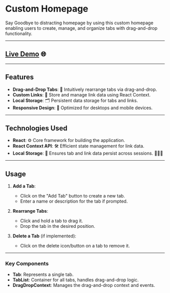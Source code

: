 # Custom Homepage

Say Goodbye to distracting homepage by using this custom homepage enabling users to create, manage, and organize tabs with drag-and-drop functionality. 

---
## [Live Demo](https://homepagevps.netlify.app/) 🌐
---

## Features

- **Drag-and-Drop Tabs**: 🎯 Intuitively rearrange tabs via drag-and-drop.
- **Custom Links**: 🔗 Store and manage link data using React Context.
- **Local Storage**: 🗂️ Persistent data storage for tabs and links.
- **Responsive Design**: 📱 Optimized for desktops and mobile devices.

---

## Technologies Used

- **React**: ⚙️ Core framework for building the application.
- **React Context API**: 🛠️ Efficient state management for link data.
- **Local Storage**: 🔑 Ensures tab and link data persist across sessions. 🔑🔑🔑

---
## Usage

1. **Add a Tab**:
   - Click on the "Add Tab" button to create a new tab.
   - Enter a name or description for the tab if prompted.

2. **Rearrange Tabs**:
   - Click and hold a tab to drag it.
   - Drop the tab in the desired position.

3. **Delete a Tab** (if implemented):
   - Click on the delete icon/button on a tab to remove it.
---
### Key Components

- **Tab**: Represents a single tab.
- **TabList**: Container for all tabs, handles drag-and-drop logic.
- **DragDropContext**: Manages the drag-and-drop context and events.



